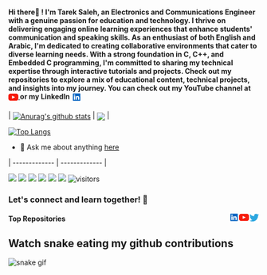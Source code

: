 <!--
**Saleh-Tarek/Saleh-Tarek** is a ✨ _special_ ✨ repository because its `README.md` (this file) appears on your GitHub profile.



Here are some ideas to get you started:

- 🔭 I’m currently working on ...
- 🌱 I’m currently learning ...
- 👯 I’m looking to collaborate on ...
- 🤔 I’m looking for help with ...
- 💬 Ask me about ...
- 📫 How to reach me: ...
- 😄 Pronouns: ...
- ⚡ Fun fact: ...
-->

#### Hi there👋 ! I'm Tarek Saleh, an Electronics and Communications Engineer with a genuine passion for education and technology. I thrive on delivering engaging online learning experiences that enhance students' communication and speaking skills. As an enthusiast of both English and Arabic, I'm dedicated to creating collaborative environments that cater to diverse learning needs. With a strong foundation in C, C++, and Embedded C programming, I'm committed to sharing my technical expertise through interactive tutorials and projects. Check out my repositories to explore a mix of educational content, technical projects, and insights into my journey. You can check  out my YouTube channel at <a href="https://www.youtube.com/channel/UCtHHrBZ6Uy9mkwHUBfQeyQQ"> <img align="center" alt="Tarek Saleh | Youtube" width="20px" src="https://raw.githubusercontent.com/Saleh-Tarek/Saleh-Tarek/master/assets/youtube.svg" /> </a> or my LinkedIn <a href="https://www.linkedin.com/in/tareksaleh001/"> <img align="center" alt="Tarek Saleh | LinkedIn" width="20px" src="https://raw.githubusercontent.com/Saleh-Tarek/Saleh-Tarek/master/assets/linkedin.svg" /> </a>

 
| <a href="https://github.com/Saleh-Tarek/github-readme-stats"><img align="center" src="https://github-readme-stats.vercel.app/api?username=Saleh-Tarek&show_icons=true&include_all_commits=true&theme=dark&hide_border=true" alt="Anurag's github stats" /></a> | <a href="https://github.com/Saleh-Tarek/github-readme-stats"><img align="center" src="https://github-readme-stats.vercel.app/api/top-langs/?username=Saleh-Tarek&layout=compact&theme=dark&hide_border=true" /></a> |


<!--[![Tareks's GitHub stats](https://github-readme-stats.vercel.app/api?username=Saleh-Tarek&show_icons=true&theme=dracula)](https://github.com/Saleh-Tarek/github-readme-stats)

[![Top Langs](https://github-readme-stats.vercel.app/api/top-langs/?username=Saleh-Tarek&size_weight=0.5&count_weight=0.5)](https://github.com/Saleh-Tarek/github-readme-stats)
-->

[![Top Langs](https://github-readme-stats.vercel.app/api/top-langs/?username=Saleh-Tarek)](https://github.com/Saleh-Tarek/github-readme-stats)



- 💬 Ask me about anything [here](https://github.com/Saleh-Tarek/Saleh-Tarek/issues)

| ------------- | ------------- |



![](https://img.shields.io/badge/OS-MacOS-informational?style=plastic&logo=#FCC624&logoColor=white&color=2bbc8a)
![](https://img.shields.io/badge/OS-WINDOWS-informational?style=plastic&logo=<LOGO_NAME>&logoColor=white&color=2bbc8a)
![](https://img.shields.io/badge/CODE-C-informational?style=plastic&logo=<LOGO_NAME>&logoColor=white&color=2bbc8a)
![](https://img.shields.io/badge/IDE-ECLIPSE-informational?style=plastic&logo=<LOGO_NAME>&logoColor=white&color=2bbc8a)
<img src="https://img.shields.io/github/followers/Saleh-Tarek?label=Follow&style=plastic">
<img src="https://img.shields.io/github/stars/Saleh-Tarek?label=Stars&style=plastic">
![visitors](https://komarev.com/ghpvc/?username=your-github-Saleh-Tarek)


### Let's connect and learn together!  🚀

<a href="https://github.com/Saleh-Tarek/github-readme-stats">
  <img align="right" alt="Tarek Saleh | Twitter" width="21px" src="https://raw.githubusercontent.com/Saleh-Tarek/Saleh-Tarek/master/assets/twitter.svg" />
</a>
<a href="https://www.youtube.com/channel/UCtHHrBZ6Uy9mkwHUBfQeyQQ">
  <img align="right" alt="Tarek Saleh | Youtube" width="20px" src="https://raw.githubusercontent.com/Saleh-Tarek/Saleh-Tarek/master/assets/youtube.svg" />
</a>
 <a href="https://www.linkedin.com/in/tareksaleh001/">
  <img align="right" alt="Tarek Saleh | LinkedIn" width="20px" src="https://raw.githubusercontent.com/Saleh-Tarek/Saleh-Tarek/master/assets/linkedin.svg" />
</a>


#### Top Repositories



## Watch snake eating my github contributions 
 
![snake gif](https://github.com/Saleh-Tarek/MeghnaS21/blob/output/github-contribution-grid-snake.svg)

 